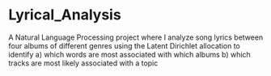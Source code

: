 # Lyrical_Analysis
A Natural Language Processing project where I analyze song lyrics between four albums of different genres using the Latent Dirichlet allocation to identify a) which words are most associated with which albums b) which tracks are most likely associated with a topic
